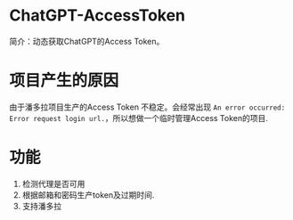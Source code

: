 # ChatGPT-AccessToken

简介：动态获取ChatGPT的Access Token。


# 项目产生的原因

由于潘多拉项目生产的Access Token 不稳定。会经常出现 `An error occurred: Error request login url.`，所以想做一个临时管理Access Token的项目.


# 功能
1. 检测代理是否可用
2. 根据邮箱和密码生产token及过期时间.
3. 支持潘多拉